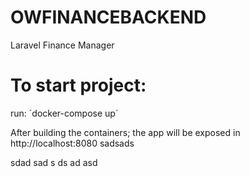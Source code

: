 # OWFINANCEBACKEND
Laravel Finance Manager

# To start project:

run: ´docker-compose up´

After building the containers; the app will be exposed in http://localhost:8080 
sadsads


sdad
sad
s
ds
ad
asd
